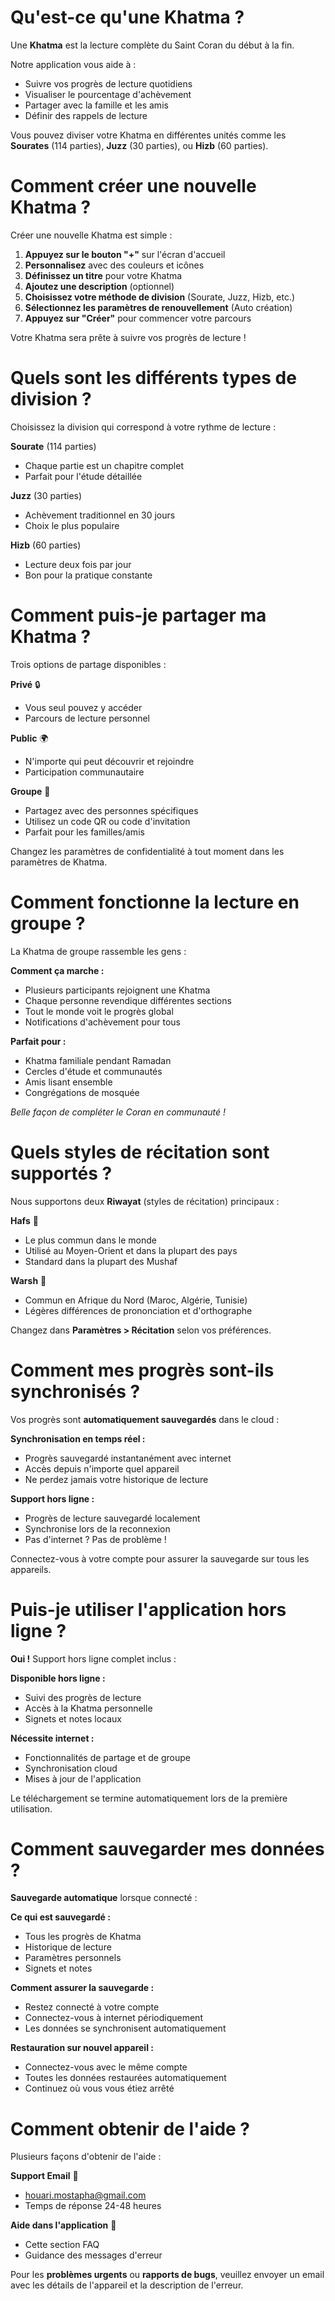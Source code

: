 # Qu'est-ce qu'une Khatma ?

Une **Khatma** est la lecture complète du Saint Coran du début à la fin.

Notre application vous aide à :
- Suivre vos progrès de lecture quotidiens
- Visualiser le pourcentage d'achèvement
- Partager avec la famille et les amis
- Définir des rappels de lecture

Vous pouvez diviser votre Khatma en différentes unités comme les **Sourates** (114 parties), **Juzz** (30 parties), ou **Hizb** (60 parties).

# Comment créer une nouvelle Khatma ?

Créer une nouvelle Khatma est simple :

1. **Appuyez sur le bouton "+"** sur l'écran d'accueil
2. **Personnalisez** avec des couleurs et icônes
3. **Définissez un titre** pour votre Khatma
4. **Ajoutez une description** (optionnel)
5. **Choisissez votre méthode de division** (Sourate, Juzz, Hizb, etc.)
6. **Sélectionnez les paramètres de renouvellement** (Auto création)
7. **Appuyez sur "Créer"** pour commencer votre parcours

Votre Khatma sera prête à suivre vos progrès de lecture !

# Quels sont les différents types de division ?

Choisissez la division qui correspond à votre rythme de lecture :

**Sourate** (114 parties)
- Chaque partie est un chapitre complet
- Parfait pour l'étude détaillée

**Juzz** (30 parties)
- Achèvement traditionnel en 30 jours
- Choix le plus populaire

**Hizb** (60 parties)
- Lecture deux fois par jour
- Bon pour la pratique constante

# Comment puis-je partager ma Khatma ?

Trois options de partage disponibles :

**Privé** 🔒
- Vous seul pouvez y accéder
- Parcours de lecture personnel

**Public** 🌍
- N'importe qui peut découvrir et rejoindre
- Participation communautaire

**Groupe** 👥
- Partagez avec des personnes spécifiques
- Utilisez un code QR ou code d'invitation
- Parfait pour les familles/amis

Changez les paramètres de confidentialité à tout moment dans les paramètres de Khatma.

# Comment fonctionne la lecture en groupe ?

La Khatma de groupe rassemble les gens :

**Comment ça marche :**
- Plusieurs participants rejoignent une Khatma
- Chaque personne revendique différentes sections
- Tout le monde voit le progrès global
- Notifications d'achèvement pour tous

**Parfait pour :**
- Khatma familiale pendant Ramadan
- Cercles d'étude et communautés
- Amis lisant ensemble
- Congrégations de mosquée

*Belle façon de compléter le Coran en communauté !*

# Quels styles de récitation sont supportés ?

Nous supportons deux **Riwayat** (styles de récitation) principaux :

**Hafs** 📖
- Le plus commun dans le monde
- Utilisé au Moyen-Orient et dans la plupart des pays
- Standard dans la plupart des Mushaf

**Warsh** 📖
- Commun en Afrique du Nord (Maroc, Algérie, Tunisie)
- Légères différences de prononciation et d'orthographe

Changez dans **Paramètres > Récitation** selon vos préférences.

# Comment mes progrès sont-ils synchronisés ?

Vos progrès sont **automatiquement sauvegardés** dans le cloud :

**Synchronisation en temps réel :**
- Progrès sauvegardé instantanément avec internet
- Accès depuis n'importe quel appareil
- Ne perdez jamais votre historique de lecture

**Support hors ligne :**
- Progrès de lecture sauvegardé localement
- Synchronise lors de la reconnexion
- Pas d'internet ? Pas de problème !

Connectez-vous à votre compte pour assurer la sauvegarde sur tous les appareils.

# Puis-je utiliser l'application hors ligne ?

**Oui !** Support hors ligne complet inclus :

**Disponible hors ligne :**
- Suivi des progrès de lecture
- Accès à la Khatma personnelle
- Signets et notes locaux

**Nécessite internet :**
- Fonctionnalités de partage et de groupe
- Synchronisation cloud
- Mises à jour de l'application

Le téléchargement se termine automatiquement lors de la première utilisation.

# Comment sauvegarder mes données ?

**Sauvegarde automatique** lorsque connecté :

**Ce qui est sauvegardé :**
- Tous les progrès de Khatma
- Historique de lecture
- Paramètres personnels
- Signets et notes

**Comment assurer la sauvegarde :**
- Restez connecté à votre compte
- Connectez-vous à internet périodiquement
- Les données se synchronisent automatiquement

**Restauration sur nouvel appareil :**
- Connectez-vous avec le même compte
- Toutes les données restaurées automatiquement
- Continuez où vous vous étiez arrêté

# Comment obtenir de l'aide ?

Plusieurs façons d'obtenir de l'aide :

**Support Email** 📧
- houari.mostapha@gmail.com
- Temps de réponse 24-48 heures

**Aide dans l'application** 📱
- Cette section FAQ
- Guidance des messages d'erreur


Pour les **problèmes urgents** ou **rapports de bugs**, veuillez envoyer un email avec les détails de l'appareil et la description de l'erreur.